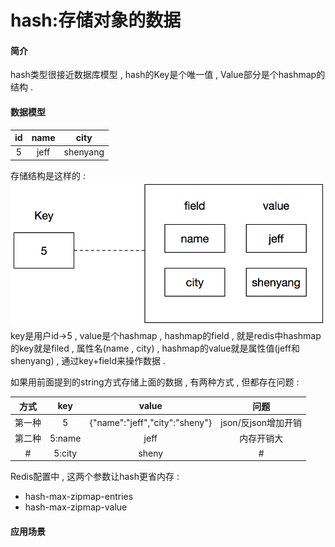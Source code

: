 # hash:存储对象的数据

#### 简介

hash类型很接近数据库模型 , hash的Key是个唯一值 , Value部分是个hashmap的结构 . 

#### 数据模型

| id | name | city |
| :---: | :---: | :---: |
| 5 | jeff | shenyang |

存储结构是这样的 : ![](/assets/hash2.png)key是用户id-&gt;5 , value是个hashmap , hashmap的field , 就是redis中hashmap的key就是filed , 属性名\(name , city\) , hashmap的value就是属性值\(jeff和shenyang\) , 通过key+field来操作数据 . 

如果用前面提到的string方式存储上面的数据 , 有两种方式 , 但都存在问题 : 

| 方式 | key | value | 问题 |
| :---: | :---: | :---: | :---: |
| 第一种 | 5 | {"name":"jeff","city":"sheny"} | json/反json增加开销 |
| 第二种 | 5:name | jeff | 内存开销大 |
| \# | 5:city | sheny | \# |

Redis配置中 , 这两个参数让hash更省内存 : 

* hash-max-zipmap-entries
* hash-max-zipmap-value

#### 应用场景





